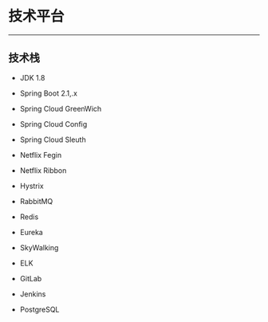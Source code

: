 # 技术平台

---

## 技术栈

* JDK 1.8
* Spring Boot 2.1,.x
* Spring Cloud GreenWich
* Spring Cloud Config
* Spring Cloud Sleuth
* Netflix Fegin
* Netflix Ribbon
* Hystrix
* RabbitMQ
* Redis
* Eureka

* SkyWalking
* ELK
* GitLab
* Jenkins
* PostgreSQL



